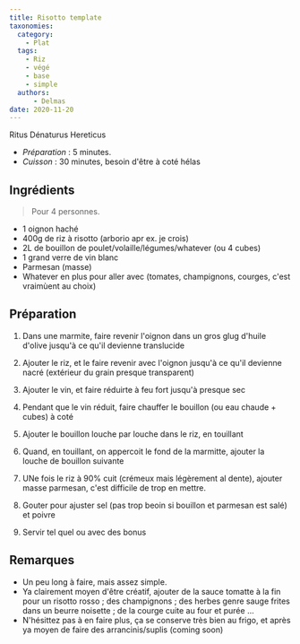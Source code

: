 ```yaml
---
title: Risotto template
taxonomies:
  category:
    - Plat
  tags:
    - Riz
    - végé
    - base
    - simple
  authors:
      - Delmas
date: 2020-11-20
---
```

Ritus Dénaturus Hereticus

- *Préparation* : 5 minutes.
- *Cuisson* : 30 minutes, besoin d'être à coté hélas

## Ingrédients
> Pour 4 personnes.

  - 1 oignon haché
  - 400g de riz à risotto (arborio apr ex. je crois)
  - 2L de bouillon de poulet/volaille/légumes/whatever (ou 4 cubes)
  - 1 grand verre de vin blanc
  - Parmesan (masse)
  - Whatever en plus pour aller avec (tomates, champignons, courges, c'est vraimùent au choix)

## Préparation
  
  1. Dans une marmite, faire revenir l'oignon dans un gros glug d'huile d'olive jusqu'à ce qu'il devienne translucide

  2. Ajouter le riz, et le faire revenir avec l'oignon jusqu'à ce qu'il devienne nacré (extérieur du grain presque transparent)
  
  3. Ajouter le vin, et faire réduirte à feu fort jusqu'à presque sec

  4. Pendant que le vin réduit, faire chauffer le bouillon (ou eau chaude + cubes) à coté

  5. Ajouter le bouillon louche par louche dans le riz, en touillant
  
  6. Quand, en touillant, on appercoit le fond de la marmitte, ajouter la louche de bouillon suivante

  7. UNe fois le riz à 90% cuit (crémeux mais légèrement al dente), ajouter masse parmesan, c'est difficile de trop en mettre.
  
  8. Gouter pour ajuster sel (pas trop beoin si bouillon et parmesan est salé) et poivre
  
  9. Servir tel quel ou avec des bonus
  


## Remarques
  - Un peu long à faire, mais assez simple.
  - Ya clairement moyen d'être créatif, ajouter de la sauce tomatte à la fin pour un risotto rosso ; des champignons ; des herbes genre sauge frites dans un beurre noisette ; de la courge cuite au four et purée ... 
  - N'hésittez pas à en faire plus, ça se conserve très bien au frigo, et après ya moyen de faire des arrancinis/suplis (coming soon)
  
  
